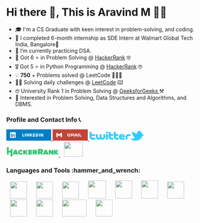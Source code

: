 # Hi there 👋, This is Aravind M 👨‍🎓
- 🎓 I'm a CS Graduate with keen interest in problem-solving, and coding.
- 👜 I completed 6-month internship as SDE Intern at Walmart Global Tech India, Bangalore📍
- 🎯 I’m currently practicing DSA.
- 🏅 Got 6 ⭐ in Problem Solving @ <a href="https://www.hackerrank.com/aravindkrisna">HackerRank</a> 🤓
- 🎖️ Got 5 ⭐ in Python Programming @ <a href="https://www.hackerrank.com/aravindkrisna">HackerRank</a> 🤓
- 💡 **750** + Problems solved @ LeetCode 🧑‍💻🎯
- 🧑‍💻 Solving daily challenges @ <a href="https://leetcode.com/aravindkrisna">LeetCode</a> ⌨️
- 🤓 University Rank 1 in Problem Solving @ <a href="https://practice.geeksforgeeks.org/problem-of-the-day"> GeeksforGeeks </a> ⚒️
- 🤔 Interested in Problem Solving, Data Structures and Algorithms, and DBMS.

### Profile and Contact Info 📞
<a href="https://www.linkedin.com/in/aravind-m-252002/" target="_blank"> <img height="30" src="icons/p1.svg"/> </a>
<a href="mailto:aravindkrisna@gmail.com" target="_blank"> <img height="30" src="icons/p2.svg"/> </a>
<a href="https://twitter.com/Aravind74890053" target="_blank"> <img height="27" src="icons/p3.png"/> </a>
<a href="https://www.hackerrank.com/aravindkrisna" target="_blank"> <img height="27" src="icons/p4.png"/> </a>
<a href="https://www.leetcode.com/aravindkrisna"><img src="https://leetcode.com/static/images/LeetCode_logo_rvs.png" width="50" height="40" hspace="10"></a>


<h3>Languages and Tools :hammer_and_wrench:</h3>
<p>
<img width="45" height="45" hspace="10" src="https://cdn.worldvectorlogo.com/logos/python-5.svg"/>
<img width="45" height="45" hspace="10" src="https://www.vectorlogo.zone/logos/java/java-icon.svg"/>
<img width="45" height="45" hspace="10" src="https://cdn.icon-icons.com/icons2/2415/PNG/512/c_original_logo_icon_146611.png"/>
<img width="48" height="48" hspace="10" src="https://upload.wikimedia.org/wikipedia/commons/thumb/0/00/HTML5_logo_black.svg/1200px-HTML5_logo_black.svg.png"/>
   <img width="45" height="48" hspace="10" src="https://upload.wikimedia.org/wikipedia/commons/thumb/d/d5/CSS3_logo_and_wordmark.svg/1200px-CSS3_logo_and_wordmark.svg.png"/>
  <img width="45" height="48" hspace="10" src="https://upload.wikimedia.org/wikipedia/commons/thumb/b/ba/Javascript_badge.svg/1200px-Javascript_badge.svg.png"/>
 <img width="45" height="45" hspace="10" src="https://upload.wikimedia.org/wikipedia/commons/thumb/2/2d/Visual_Studio_Code_1.18_icon.svg/1200px-Visual_Studio_Code_1.18_icon.svg.png"/>
  <img width="45" height="45" hspace="10" src="https://cdn.worldvectorlogo.com/logos/sublime-text.svg"/>
  <img width="45" height="45" hspace="10" src="https://upload.wikimedia.org/wikipedia/commons/thumb/9/95/Android_Studio_Icon_3.6.svg/1900px-Android_Studio_Icon_3.6.svg.png"/>
  <img width="65" height="45" hspace="10" src="https://download.logo.wine/logo/NetBeans/NetBeans-Logo.wine.png"/>
  <img width="45" height="45" hspace="10" src="https://colab.research.google.com/img/colab_favicon_256px.png"/>
</p>
